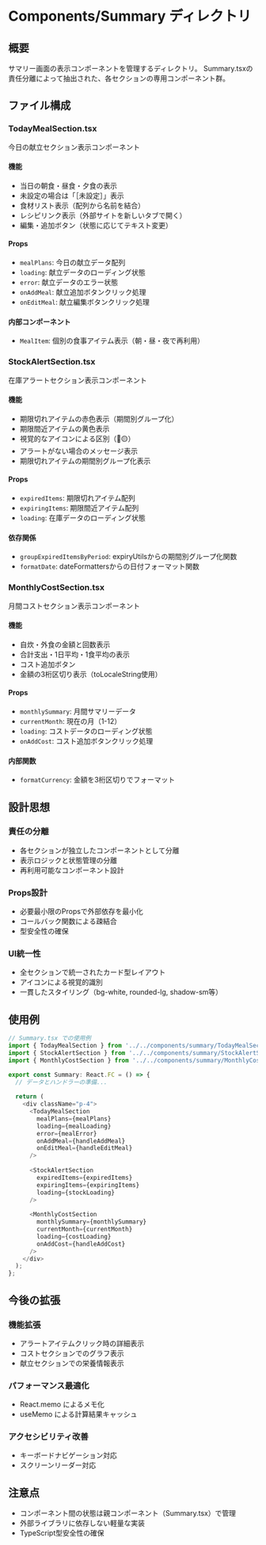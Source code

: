 # Components/Summary ディレクトリ

## 概要
サマリー画面の表示コンポーネントを管理するディレクトリ。
Summary.tsxの責任分離によって抽出された、各セクションの専用コンポーネント群。

## ファイル構成

### TodayMealSection.tsx
今日の献立セクション表示コンポーネント

#### 機能
- 当日の朝食・昼食・夕食の表示
- 未設定の場合は「［未設定］」表示
- 食材リスト表示（配列から名前を結合）
- レシピリンク表示（外部サイトを新しいタブで開く）
- 編集・追加ボタン（状態に応じてテキスト変更）

#### Props
- `mealPlans`: 今日の献立データ配列
- `loading`: 献立データのローディング状態
- `error`: 献立データのエラー状態
- `onAddMeal`: 献立追加ボタンクリック処理
- `onEditMeal`: 献立編集ボタンクリック処理

#### 内部コンポーネント
- `MealItem`: 個別の食事アイテム表示（朝・昼・夜で再利用）

### StockAlertSection.tsx
在庫アラートセクション表示コンポーネント

#### 機能
- 期限切れアイテムの赤色表示（期間別グループ化）
- 期限間近アイテムの黄色表示
- 視覚的なアイコンによる区別（🔴🟡）
- アラートがない場合のメッセージ表示
- 期限切れアイテムの期間別グループ化表示

#### Props
- `expiredItems`: 期限切れアイテム配列
- `expiringItems`: 期限間近アイテム配列
- `loading`: 在庫データのローディング状態

#### 依存関係
- `groupExpiredItemsByPeriod`: expiryUtilsからの期間別グループ化関数
- `formatDate`: dateFormattersからの日付フォーマット関数

### MonthlyCostSection.tsx
月間コストセクション表示コンポーネント

#### 機能
- 自炊・外食の金額と回数表示
- 合計支出・1日平均・1食平均の表示
- コスト追加ボタン
- 金額の3桁区切り表示（toLocaleString使用）

#### Props
- `monthlySummary`: 月間サマリーデータ
- `currentMonth`: 現在の月（1-12）
- `loading`: コストデータのローディング状態
- `onAddCost`: コスト追加ボタンクリック処理

#### 内部関数
- `formatCurrency`: 金額を3桁区切りでフォーマット

## 設計思想

### 責任の分離
- 各セクションが独立したコンポーネントとして分離
- 表示ロジックと状態管理の分離
- 再利用可能なコンポーネント設計

### Props設計
- 必要最小限のPropsで外部依存を最小化
- コールバック関数による疎結合
- 型安全性の確保

### UI統一性
- 全セクションで統一されたカード型レイアウト
- アイコンによる視覚的識別
- 一貫したスタイリング（bg-white, rounded-lg, shadow-sm等）

## 使用例

```typescript
// Summary.tsx での使用例
import { TodayMealSection } from '../../components/summary/TodayMealSection';
import { StockAlertSection } from '../../components/summary/StockAlertSection';
import { MonthlyCostSection } from '../../components/summary/MonthlyCostSection';

export const Summary: React.FC = () => {
  // データとハンドラーの準備...
  
  return (
    <div className="p-4">
      <TodayMealSection
        mealPlans={mealPlans}
        loading={mealLoading}
        error={mealError}
        onAddMeal={handleAddMeal}
        onEditMeal={handleEditMeal}
      />
      
      <StockAlertSection
        expiredItems={expiredItems}
        expiringItems={expiringItems}
        loading={stockLoading}
      />
      
      <MonthlyCostSection
        monthlySummary={monthlySummary}
        currentMonth={currentMonth}
        loading={costLoading}
        onAddCost={handleAddCost}
      />
    </div>
  );
};
```

## 今後の拡張

### 機能拡張
- アラートアイテムクリック時の詳細表示
- コストセクションでのグラフ表示
- 献立セクションでの栄養情報表示

### パフォーマンス最適化
- React.memo によるメモ化
- useMemo による計算結果キャッシュ

### アクセシビリティ改善
- キーボードナビゲーション対応
- スクリーンリーダー対応

## 注意点
- コンポーネント間の状態は親コンポーネント（Summary.tsx）で管理
- 外部ライブラリに依存しない軽量な実装
- TypeScript型安全性の確保